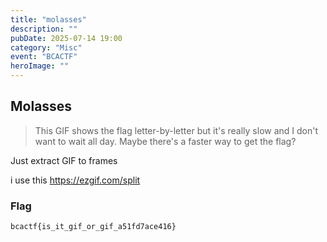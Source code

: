 ```yaml
---
title: "molasses"
description: ""
pubDate: 2025-07-14 19:00
category: "Misc"
event: "BCACTF"
heroImage: ""
---
```


## Molasses

> This GIF shows the flag letter-by-letter but it's really slow and I don't want to wait all day. Maybe there's a faster way to get the flag?

Just extract GIF to frames

i use this https://ezgif.com/split

### Flag

    bcactf{is_it_gif_or_gif_a51fd7ace416}
